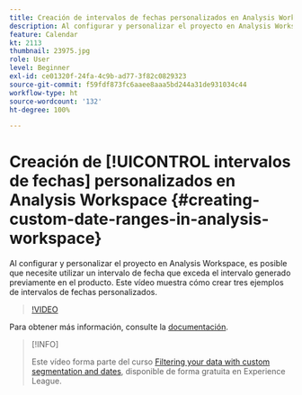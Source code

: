 ```yaml
---
title: Creación de intervalos de fechas personalizados en Analysis Workspace
description: Al configurar y personalizar el proyecto en Analysis Workspace, es posible que necesite utilizar un intervalo de fecha que exceda el intervalo generado previamente en el producto. Este vídeo muestra cómo crear tres ejemplos de intervalos de fechas personalizados.
feature: Calendar
kt: 2113
thumbnail: 23975.jpg
role: User
level: Beginner
exl-id: ce01320f-24fa-4c9b-ad77-3f82c0829323
source-git-commit: f59fdf873fc6aaee8aaa5bd244a31de931034c44
workflow-type: ht
source-wordcount: '132'
ht-degree: 100%

---
```


# Creación de [!UICONTROL intervalos de fechas] personalizados en Analysis Workspace {#creating-custom-date-ranges-in-analysis-workspace}

Al configurar y personalizar el proyecto en Analysis Workspace, es posible que necesite utilizar un intervalo de fecha que exceda el intervalo generado previamente en el producto. Este vídeo muestra cómo crear tres ejemplos de intervalos de fechas personalizados.

>[!VIDEO](https://video.tv.adobe.com/v/23975/?quality=12&learn=on)

Para obtener más información, consulte la [documentación](https://experienceleague.adobe.com/docs/analytics/analyze/analysis-workspace/components/calendar-date-ranges/custom-date-ranges.html?lang=es).

>[!INFO]
>
> Este vídeo forma parte del curso [Filtering your data with custom segmentation and dates](https://experienceleague.adobe.com/?recommended=Analytics-U-1-2021.1.filterdata&amp;lang=es), disponible de forma gratuita en Experience League.
